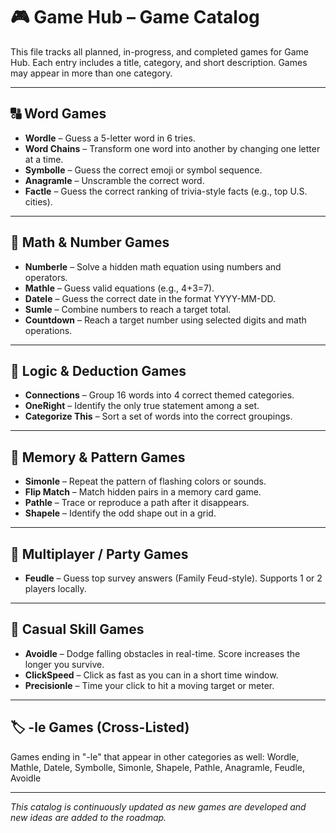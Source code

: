 # 🎮 Game Hub – Game Catalog

This file tracks all planned, in-progress, and completed games for Game Hub. Each entry includes a title, category, and short description. Games may appear in more than one category.

---

## 🔠 Word Games
- **Wordle** – Guess a 5-letter word in 6 tries.
- **Word Chains** – Transform one word into another by changing one letter at a time.
- **Symbolle** – Guess the correct emoji or symbol sequence.
- **Anagramle** – Unscramble the correct word.
- **Factle** – Guess the correct ranking of trivia-style facts (e.g., top U.S. cities).

---

## 🧮 Math & Number Games
- **Numberle** – Solve a hidden math equation using numbers and operators.
- **Mathle** – Guess valid equations (e.g., 4+3=7).
- **Datele** – Guess the correct date in the format YYYY-MM-DD.
- **Sumle** – Combine numbers to reach a target total.
- **Countdown** – Reach a target number using selected digits and math operations.

---

## 🧠 Logic & Deduction Games
- **Connections** – Group 16 words into 4 correct themed categories.
- **OneRight** – Identify the only true statement among a set.
- **Categorize This** – Sort a set of words into the correct groupings.

---

## 🧩 Memory & Pattern Games
- **Simonle** – Repeat the pattern of flashing colors or sounds.
- **Flip Match** – Match hidden pairs in a memory card game.
- **Pathle** – Trace or reproduce a path after it disappears.
- **Shapele** – Identify the odd shape out in a grid.

---

## 👥 Multiplayer / Party Games
- **Feudle** – Guess top survey answers (Family Feud-style). Supports 1 or 2 players locally.

---

## 🎯 Casual Skill Games
- **Avoidle** – Dodge falling obstacles in real-time. Score increases the longer you survive.
- **ClickSpeed** – Click as fast as you can in a short time window.
- **Precisionle** – Time your click to hit a moving target or meter.

---

## 🏷️ -le Games (Cross-Listed)
Games ending in "-le" that appear in other categories as well:
Wordle, Mathle, Datele, Symbolle, Simonle, Shapele, Pathle, Anagramle, Feudle, Avoidle

---

*This catalog is continuously updated as new games are developed and new ideas are added to the roadmap.*